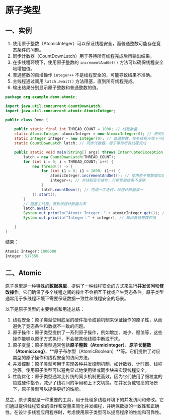 # 原子类型



## 一、实例

1. 使用原子整数（AtomicInteger）可以保证线程安全，而普通整数可能存在竞态条件的问题。
2. 同步计数器（CountDownLatch）用于等待所有线程完成后再输出结果。
3. 在多线程环境下，使用原子整数的 `incrementAndGet()` 方法可以确保线程安全地增加值。 
4. 普通整数的自增操作 `integer++` 不是线程安全的，可能导致结果不准确。 
5. 主线程通过调用 `latch.await()` 方法阻塞，直到所有线程完成。
6. 输出结果分别显示原子整数和普通整数的值。

```java
package org.example.demo.atomic;

import java.util.concurrent.CountDownLatch;
import java.util.concurrent.atomic.AtomicInteger;

public class Demo {
    
    public static final int THREAD_COUNT = 1000; // 线程数量
    static AtomicInteger atomicInteger = new AtomicInteger(0); // 使用原子整数，保证线程安全
    static Integer integer = new Integer(0); // 普通整数，在多线程环境下可能出现竞态条件
    static CountDownLatch latch; // 同步计数器，用于等待所有线程完成

    public static void main(String[] args) throws InterruptedException {
        latch = new CountDownLatch(THREAD_COUNT);
        for (int i = 0; i < THREAD_COUNT; i++) {
            new Thread(() -> {
                for (int i1 = 0; i1 < 1000; i1++) {
                    atomicInteger.incrementAndGet(); // 使用原子整数增加值，保证线程安全
                    integer++; // 非线程安全操作，可能导致结果不准确
                }
                latch.countDown(); // 完成一次迭代，线程计数器减一
            }).start();
        }
        // 阻塞主线程，直到线程计数器为零
        latch.await(); 
        System.out.println("Atomic Integer：" + atomicInteger.get()); // 输出原子整数的值
        System.out.println("Integer：" + integer); // 输出普通整数的值

    }
}
```

结果：

```java
Atomic Integer：1000000
Integer：517550
```

## 二、Atomic

原子类型是一种特殊的**数据类型**，提供了一种线程安全的方式来进行**并发访问**和**修改操作**。它们确保了多个线程之间的操作不会相互干扰或产生竞态条件。原子类型通常用于多线程环境下需要保证数据一致性和线程安全的场景。

以下是原子类型的主要特点和用途总结：

1. 线程安全：原子类型使用底层的硬件指令或锁机制来保证操作的原子性，从而避免了竞态条件和数据不一致的问题。
2. 原子操作：原子类型提供了一系列原子操作，例如增加、减少、赋值等，这些操作能够以原子方式执行，不会被其他线程中断或干扰。
3. 原子变量：原子类型通常包括**原子整数（AtomicInteger）**、**原子长整数（AtomicLong）**、**原子布尔型（AtomicBoolean）**等。它们提供了对应类型的原子操作和线程安全的访问方法。
4. 并发控制：原子类型可用于实现各种并发控制机制，如计数器、计时器、线程池等。使用原子类型可以避免显式地使用锁或同步块来实现线程安全。
5. 性能优化：原子类型通常比传统的同步机制更高效，因为它们使用了细粒度的锁或硬件指令，减少了线程间的争用和上下文切换。在并发负载较高的场景下，原子类型可以提供更好的性能。

总之，原子类型是一种重要的工具，用于处理多线程环境下的并发访问和修改。它们通过提供线程安全的操作和变量来简化并发编程，并确保数据的一致性和正确性。在设计多线程应用程序时，考虑使用原子类型可以提高程序的性能和可靠性。
